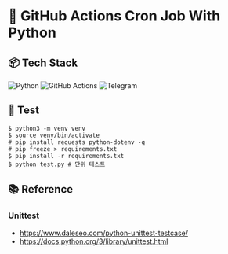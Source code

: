 # 📌 GitHub Actions Cron Job With Python

## 📦 Tech Stack
![Python](https://img.shields.io/badge/python-3776AB.svg?&style=for-the-badge&logo=python&logoColor=white) ![GitHub Actions](https://img.shields.io/badge/githubactions-2088FF.svg?&style=for-the-badge&logo=githubactions&logoColor=white) ![Telegram](https://img.shields.io/badge/telegram-26A5E4.svg?&style=for-the-badge&logo=telegram&logoColor=white) 

## 🔬 Test
```
$ python3 -m venv venv
$ source venv/bin/activate
# pip install requests python-dotenv -q
# pip freeze > requirements.txt
$ pip install -r requirements.txt
$ python test.py # 단위 테스트
```

## 📚 Reference
### Unittest
- https://www.daleseo.com/python-unittest-testcase/
- https://docs.python.org/3/library/unittest.html